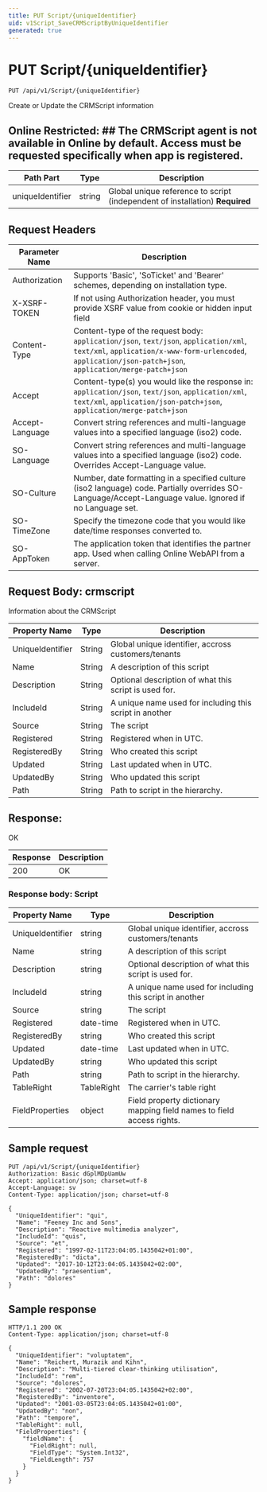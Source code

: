 ```yaml
---
title: PUT Script/{uniqueIdentifier}
uid: v1Script_SaveCRMScriptByUniqueIdentifier
generated: true
---
```


# PUT Script/{uniqueIdentifier}

```http
PUT /api/v1/Script/{uniqueIdentifier}
```

Create or Update the CRMScript information


## Online Restricted: ## The CRMScript agent is not available in Online by default. Access must be requested specifically when app is registered.





| Path Part | Type | Description |
|-----------|------|-------------|
| uniqueIdentifier | string | Global unique reference to script (independent of installation) **Required** |



## Request Headers

| Parameter Name | Description |
|----------------|-------------|
| Authorization  | Supports 'Basic', 'SoTicket' and 'Bearer' schemes, depending on installation type. |
| X-XSRF-TOKEN   | If not using Authorization header, you must provide XSRF value from cookie or hidden input field |
| Content-Type | Content-type of the request body: `application/json`, `text/json`, `application/xml`, `text/xml`, `application/x-www-form-urlencoded`, `application/json-patch+json`, `application/merge-patch+json` |
| Accept         | Content-type(s) you would like the response in: `application/json`, `text/json`, `application/xml`, `text/xml`, `application/json-patch+json`, `application/merge-patch+json` |
| Accept-Language | Convert string references and multi-language values into a specified language (iso2) code. |
| SO-Language | Convert string references and multi-language values into a specified language (iso2) code. Overrides Accept-Language value. |
| SO-Culture | Number, date formatting in a specified culture (iso2 language) code. Partially overrides SO-Language/Accept-Language value. Ignored if no Language set. |
| SO-TimeZone | Specify the timezone code that you would like date/time responses converted to. |
| SO-AppToken | The application token that identifies the partner app. Used when calling Online WebAPI from a server. |

## Request Body: crmscript 

Information about the CRMScript 

| Property Name | Type |  Description |
|----------------|------|--------------|
| UniqueIdentifier | String | Global unique identifier, accross customers/tenants |
| Name | String | A description of this script |
| Description | String | Optional description of what this script is used for. |
| IncludeId | String | A unique name used for including this script in another |
| Source | String | The script |
| Registered | String | Registered when  in UTC. |
| RegisteredBy | String | Who created this script |
| Updated | String | Last updated when  in UTC. |
| UpdatedBy | String | Who updated this script |
| Path | String | Path to script in the hierarchy. |

## Response:

OK

| Response | Description |
|----------------|-------------|
| 200 | OK |

### Response body: Script

| Property Name | Type |  Description |
|----------------|------|--------------|
| UniqueIdentifier | string | Global unique identifier, accross customers/tenants |
| Name | string | A description of this script |
| Description | string | Optional description of what this script is used for. |
| IncludeId | string | A unique name used for including this script in another |
| Source | string | The script |
| Registered | date-time | Registered when  in UTC. |
| RegisteredBy | string | Who created this script |
| Updated | date-time | Last updated when  in UTC. |
| UpdatedBy | string | Who updated this script |
| Path | string | Path to script in the hierarchy. |
| TableRight | TableRight | The carrier's table right |
| FieldProperties | object | Field property dictionary mapping field names to field access rights. |

## Sample request

```http!
PUT /api/v1/Script/{uniqueIdentifier}
Authorization: Basic dGplMDpUamUw
Accept: application/json; charset=utf-8
Accept-Language: sv
Content-Type: application/json; charset=utf-8

{
  "UniqueIdentifier": "qui",
  "Name": "Feeney Inc and Sons",
  "Description": "Reactive multimedia analyzer",
  "IncludeId": "quis",
  "Source": "et",
  "Registered": "1997-02-11T23:04:05.1435042+01:00",
  "RegisteredBy": "dicta",
  "Updated": "2017-10-12T23:04:05.1435042+02:00",
  "UpdatedBy": "praesentium",
  "Path": "dolores"
}
```

## Sample response

```http_
HTTP/1.1 200 OK
Content-Type: application/json; charset=utf-8

{
  "UniqueIdentifier": "voluptatem",
  "Name": "Reichert, Murazik and Kihn",
  "Description": "Multi-tiered clear-thinking utilisation",
  "IncludeId": "rem",
  "Source": "dolores",
  "Registered": "2002-07-20T23:04:05.1435042+02:00",
  "RegisteredBy": "inventore",
  "Updated": "2001-03-05T23:04:05.1435042+01:00",
  "UpdatedBy": "non",
  "Path": "tempore",
  "TableRight": null,
  "FieldProperties": {
    "fieldName": {
      "FieldRight": null,
      "FieldType": "System.Int32",
      "FieldLength": 757
    }
  }
}
```
